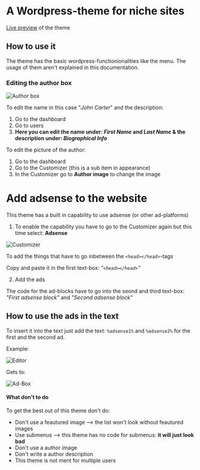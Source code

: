 # A Wordpress-theme for niche sites

[Live preview](https://marcandre-wessner.github.io/niche-theme.github.io/) of the theme

## How to use it

The theme has the basic wordpress-functionionalities like the menu. The usage of them aren't explained in this documentation.

### Editing the author box

![Author box](https://github.com/MarcAndre-Wessner/niche-theme.github.io/raw/master/DOC-Images/Author%20box.PNG)

To edit the name in this case "*John Carter*" and the description:

1. Go to the dashboard
2. Go to users
3. **Here you can edit the name under: _First Name_ and _Last Name_ & the description under: _Biographical Info_**

To edit the picture of the author:

1. Go to the dashboard
2. Go to the Customizer (this is a sub item in appearance)
3. In the Customizer go to **Author image** to change the image

# Add adsense to the website

This theme has a built in capability to use adsense (or other ad-platforms)

1. To enable the capability you have to go to the Customizer again but this time select: **Adsense**

![Customizer](https://github.com/MarcAndre-Wessner/niche-theme.github.io/raw/master/DOC-Images/customizer.png)

To add the things that have to go inbetween the ```<head></head>```-tags

Copy and paste it in the first text-box: _"```<head></head>```"_

2. Add the ads

The code for the ad-blocks have to go into the seond and third text-box: _"First adsense block"_ and _"Second adsense block"_

## How to use the ads in the text

To insert it into the text just add the text: ```%adsense1%``` and ```%adsense2%``` for the first and the second ad.

Example:

![Editor](https://github.com/MarcAndre-Wessner/niche-theme.github.io/raw/master/DOC-Images/ad-edit.PNG)

Gets to:

![Ad-Box](https://github.com/MarcAndre-Wessner/niche-theme.github.io/raw/master/DOC-Images/ad-box.PNG)


#### What don't to do

To get the best out of this theme don't do:

* Don't use a feautured image --> the list won't look without feautured images
* Use submenus --> this theme has no code for submenus: **it will just look bad**
* Don't use a author image
* Don't write a author description
* This theme is not ment for multiple users

